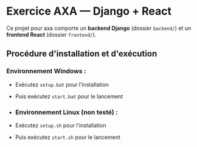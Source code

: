 # Exercice AXA — Django + React

Ce projet pour axa comporte un **backend Django** (dossier `backend/`) et un **frontend React** (dossier `frontend/`).

## Procédure d'installation et d'exécution

### Environnement Windows :
- Exécutez `setup.bat` pour l'installation
- Puis exécutez `start.bat` pour le lancement

- ### Environnement Linux (non testé) :
- Exécutez `setup.sh` pour l'installation
- Puis exécutez `start.sh` pour le lancement
